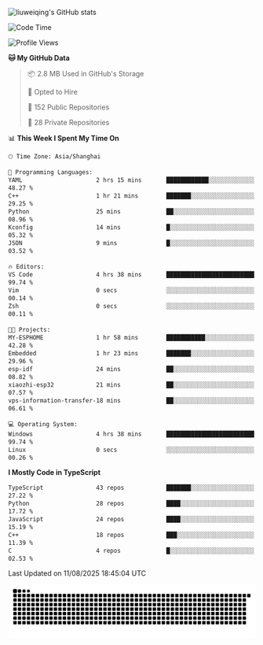 ![liuweiqing's GitHub stats](https://github-readme-stats.vercel.app/api?username=14790897&show_icons=true&locale=cn&include_all_commits=true&count_private=true)

<!--START_SECTION:waka-->
![Code Time](http://img.shields.io/badge/Code%20Time-2%2C397%20hrs%2040%20mins-blue)

![Profile Views](http://img.shields.io/badge/Profile%20Views-18-blue)

**🐱 My GitHub Data** 

> 📦 2.8 MB Used in GitHub's Storage 
 > 
> 💼 Opted to Hire
 > 
> 📜 152 Public Repositories 
 > 
> 🔑 28 Private Repositories 
 > 
📊 **This Week I Spent My Time On** 

```text
🕑︎ Time Zone: Asia/Shanghai

💬 Programming Languages: 
YAML                     2 hrs 15 mins       ████████████░░░░░░░░░░░░░   48.27 % 
C++                      1 hr 21 mins        ███████░░░░░░░░░░░░░░░░░░   29.25 % 
Python                   25 mins             ██░░░░░░░░░░░░░░░░░░░░░░░   08.96 % 
Kconfig                  14 mins             █░░░░░░░░░░░░░░░░░░░░░░░░   05.32 % 
JSON                     9 mins              █░░░░░░░░░░░░░░░░░░░░░░░░   03.52 % 

🔥 Editors: 
VS Code                  4 hrs 38 mins       █████████████████████████   99.74 % 
Vim                      0 secs              ░░░░░░░░░░░░░░░░░░░░░░░░░   00.14 % 
Zsh                      0 secs              ░░░░░░░░░░░░░░░░░░░░░░░░░   00.11 % 

🐱‍💻 Projects: 
MY-ESPHOME               1 hr 58 mins        ███████████░░░░░░░░░░░░░░   42.28 % 
Embedded                 1 hr 23 mins        ███████░░░░░░░░░░░░░░░░░░   29.96 % 
esp-idf                  24 mins             ██░░░░░░░░░░░░░░░░░░░░░░░   08.82 % 
xiaozhi-esp32            21 mins             ██░░░░░░░░░░░░░░░░░░░░░░░   07.57 % 
vps-information-transfer-18 mins             ██░░░░░░░░░░░░░░░░░░░░░░░   06.61 % 

💻 Operating System: 
Windows                  4 hrs 38 mins       █████████████████████████   99.74 % 
Linux                    0 secs              ░░░░░░░░░░░░░░░░░░░░░░░░░   00.26 % 
```

**I Mostly Code in TypeScript** 

```text
TypeScript               43 repos            ███████░░░░░░░░░░░░░░░░░░   27.22 % 
Python                   28 repos            ████░░░░░░░░░░░░░░░░░░░░░   17.72 % 
JavaScript               24 repos            ████░░░░░░░░░░░░░░░░░░░░░   15.19 % 
C++                      18 repos            ███░░░░░░░░░░░░░░░░░░░░░░   11.39 % 
C                        4 repos             █░░░░░░░░░░░░░░░░░░░░░░░░   02.53 % 
```




 Last Updated on 11/08/2025 18:45:04 UTC
<!--END_SECTION:waka-->

<picture>
  <source media="(prefers-color-scheme: dark)" srcset="https://raw.githubusercontent.com/14790897/14790897/output/github-contribution-grid-snake-dark.svg" />
  <source media="(prefers-color-scheme: light)" srcset="https://raw.githubusercontent.com/14790897/14790897/output/github-contribution-grid-snake.svg" />
  <img alt="github-snake" src="https://raw.githubusercontent.com/14790897/14790897/output/github-contribution-grid-snake.svg" />
</picture>

